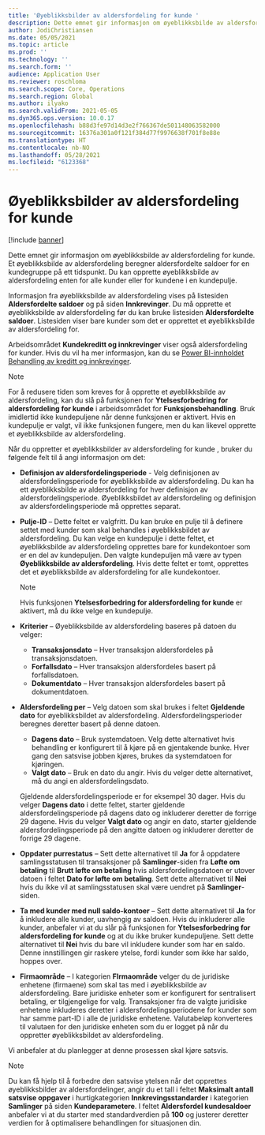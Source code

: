 ```yaml
---
title: 'Øyeblikksbilder av aldersfordeling for kunde '
description: Dette emnet gir informasjon om øyeblikksbilde av aldersfordeling for kunde. Et øyeblikksbilde av aldersfordeling beregner aldersfordelte saldoer for en kundegruppe på ett tidspunkt.
author: JodiChristiansen
ms.date: 05/05/2021
ms.topic: article
ms.prod: ''
ms.technology: ''
ms.search.form: ''
audience: Application User
ms.reviewer: roschloma
ms.search.scope: Core, Operations
ms.search.region: Global
ms.author: ilyako
ms.search.validFrom: 2021-05-05
ms.dyn365.ops.version: 10.0.17
ms.openlocfilehash: b88d3fe97d14d3e2f766367de501148063582000
ms.sourcegitcommit: 16376a301a0f121f384d77f9976638f701f8e88e
ms.translationtype: HT
ms.contentlocale: nb-NO
ms.lasthandoff: 05/28/2021
ms.locfileid: "6123368"
---
```

# <a name="customer-aging-snapshots"></a>Øyeblikksbilder av aldersfordeling for kunde 

[!include [banner](../includes/banner.md)]

Dette emnet gir informasjon om øyeblikksbilde av aldersfordeling for kunde. Et øyeblikksbilde av aldersfordeling beregner aldersfordelte saldoer for en kundegruppe på ett tidspunkt. Du kan opprette øyeblikksbilde av aldersfordeling enten for alle kunder eller for kundene i en kundepulje.

Informasjon fra øyeblikksbilde av aldersfordeling vises på listesiden **Aldersfordelte saldoer** og på siden **Innkrevinger**. Du må opprette et øyeblikksbilde av aldersfordeling før du kan bruke listesiden **Aldersfordelte saldoer**. Listesiden viser bare kunder som det er opprettet et øyeblikksbilde av aldersfordeling for.

Arbeidsområdet **Kundekreditt og innkrevinger** viser også aldersfordeling for kunder. Hvis du vil ha mer informasjon, kan du se [Power BI-innholdet Behandling av kreditt og innkrevinger](credit-collections-power-bi.md).

> [!NOTE]
> For å redusere tiden som kreves for å opprette et øyeblikksbilde av aldersfordeling, kan du slå på funksjonen for **Ytelsesforbedring for aldersfordeling for kunde** i arbeidsområdet for **Funksjonsbehandling**. Bruk imidlertid ikke kundepuljene når denne funksjonen er aktivert. Hvis en kundepulje er valgt, vil ikke funksjonen fungere, men du kan likevel opprette et øyeblikksbilde av aldersfordeling.

Når du oppretter et øyeblikksbilder av aldersfordeling for kunde , bruker du følgende felt til å angi informasjon om det:

- **Definisjon av aldersfordelingsperiode** - Velg definisjonen av aldersfordelingsperiode for øyeblikksbilde av aldersfordeling. Du kan ha ett øyeblikksbilde av aldersfordeling for hver definisjon av aldersfordelingsperiode. Øyeblikksbildet av aldersfordeling og definisjon av aldersfordelingsperiode må opprettes separat.
- **Pulje-ID** – Dette feltet er valgfritt. Du kan bruke en pulje til å definere settet med kunder som skal behandles i øyeblikksbildet av aldersfordeling. Du kan velge en kundepulje i dette feltet, et øyeblikksbilde av aldersfordeling opprettes bare for kundekontoer som er en del av kundepuljen. Den valgte kundepuljen må være av typen **Øyeblikksbilde av aldersfordeling**. Hvis dette feltet er tomt, opprettes det et øyeblikksbilde av aldersfordeling for alle kundekontoer.

    > [!NOTE]
    > Hvis funksjonen **Ytelsesforbedring for aldersfordeling for kunde** er aktivert, må du ikke velge en kundepulje.

- **Kriterier** – Øyeblikksbilde av aldersfordeling baseres på datoen du velger:

    - **Transaksjonsdato** – Hver transaksjon aldersfordeles på transaksjonsdatoen.
    - **Forfallsdato** – Hver transaksjon aldersfordeles basert på forfallsdatoen.
    - **Dokumentdato** – Hver transaksjon aldersfordeles basert på dokumentdatoen.

- **Aldersfordeling per** – Velg datoen som skal brukes i feltet **Gjeldende dato** for øyeblikksbildet av aldersfordeling. Aldersfordelingsperioder beregnes deretter basert på denne datoen. 

    - **Dagens dato** – Bruk systemdatoen. Velg dette alternativet hvis behandling er konfigurert til å kjøre på en gjentakende bunke. Hver gang den satsvise jobben kjøres, brukes da systemdatoen for kjøringen.
    - **Valgt dato** – Bruk en dato du angir. Hvis du velger dette alternativet, må du angi en aldersfordelingsdato.

    Gjeldende aldersfordelingsperiode er for eksempel 30 dager. Hvis du velger **Dagens dato** i dette feltet, starter gjeldende aldersfordelingsperiode på dagens dato og inkluderer deretter de forrige 29 dagene. Hvis du velger **Valgt dato** og angir en dato, starter gjeldende aldersfordelingsperiode på den angitte datoen og inkluderer deretter de forrige 29 dagene.

- **Oppdater purrestatus** – Sett dette alternativet til **Ja** for å oppdatere samlingsstatusen til transaksjoner på **Samlinger**-siden fra **Løfte om betaling** til **Brutt løfte om betaling** hvis aldersfordelingsdatoen er utover datoen i feltet **Dato for løfte om betaling**. Sett dette alternativet til **Nei** hvis du ikke vil at samlingsstatusen skal være uendret på **Samlinger**-siden.
- **Ta med kunder med null saldo-kontoer** – Sett dette alternativet til **Ja** for å inkludere alle kunder, uavhengig av saldoen. Hvis du inkluderer alle kunder, anbefaler vi at du slår på funksjonen for **Ytelsesforbedring for aldersfordeling for kunde** og at du ikke bruker kundepuljene. Sett dette alternativet til **Nei** hvis du bare vil inkludere kunder som har en saldo. Denne innstillingen gir raskere ytelse, fordi kunder som ikke har saldo, hoppes over.
- **Firmaområde** – I kategorien **FIrmaområde** velger du de juridiske enhetene (firmaene) som skal tas med i øyeblikksbilde av aldersfordeling. Bare juridiske enheter som er konfigurert for sentralisert betaling, er tilgjengelige for valg. Transaksjoner fra de valgte juridiske enhetene inkluderes deretter i aldersfordelingsperiodene for kunder som har samme part-ID i alle de juridiske enhetene. Valutabeløp konverteres til valutaen for den juridiske enheten som du er logget på når du oppretter øyeblikksbildet av aldersfordeling.

Vi anbefaler at du planlegger at denne prosessen skal kjøre satsvis.

> [!NOTE]
> Du kan få hjelp til å forbedre den satsvise ytelsen når det opprettes øyeblikksbilder av aldersfordelinger, angir du et tall i feltet **Maksimalt antall satsvise oppgaver** i hurtigkategorien **Innkrevingsstandarder** i kategorien **Samlinger** på siden **Kundeparametere**. I feltet **Aldersfordel kundesaldoer** anbefaler vi at du starter med standardverdien på **100** og justerer deretter verdien for å optimalisere behandlingen for situasjonen din.

